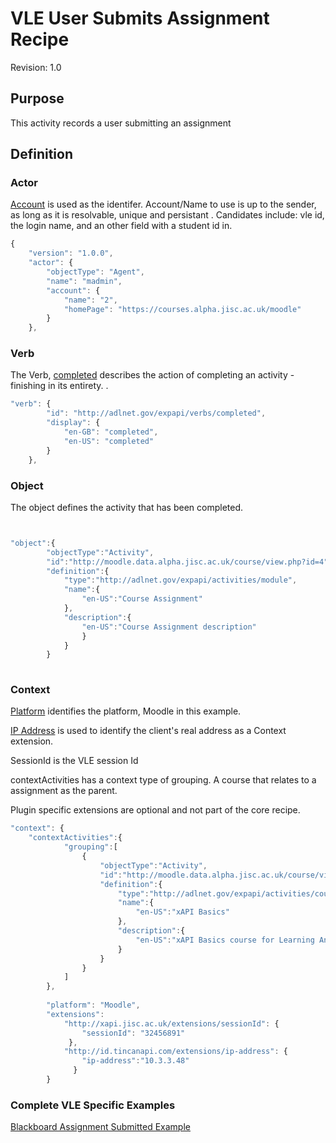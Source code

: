 # VLE User Submits Assignment Recipe
Revision: 1.0

## Purpose
This activity records a user submitting an assignment
## Definition
### Actor

[Account](/common_statements.md#actor.account) is used as the identifer.  Account/Name to use is up to the sender, as long as it is resolvable, unique and persistant . Candidates include: vle id, the login name, and an other field with a student id in.


``` Javascript
{
    "version": "1.0.0",
    "actor": {
        "objectType": "Agent",
        "name": "madmin",
        "account": {
            "name": "2",
            "homePage": "https://courses.alpha.jisc.ac.uk/moodle"
        }
    },
```

### Verb

The Verb, [completed](/vocabulary.md#verbs) describes the action of completing an activity - finishing in its entirety. .

``` javascript
"verb": {
        "id": "http://adlnet.gov/expapi/verbs/completed",
        "display": {
            "en-GB": "completed",
            "en-US": "completed"
        }
    },
``` 


### Object
The object defines the activity that has been completed.   

``` javascript


"object":{
		"objectType":"Activity",
		"id":"http://moodle.data.alpha.jisc.ac.uk/course/view.php?id=4",
		"definition":{
			"type":"http://adlnet.gov/expapi/activities/module",
			"name":{
				"en-US":"Course Assignment"
			},
			"description":{
				"en-US":"Course Assignment description"
				}
			}
		}
		
```


### Context



[Platform](/common_statements.md#context) identifies the platform, Moodle in this example.

[IP Address](https://registry.tincanapi.com/#uri/extension/310) is used to identify the client's real address as a Context extension.

SessionId is the VLE session Id

contextActivities has a context type of grouping. A course that relates to a assignment as the parent.

Plugin specific extensions are optional and not part of the core recipe.


``` javascript
"context": {
	"contextActivities":{
            "grouping":[
                {
                    "objectType":"Activity",
                    "id":"http://moodle.data.alpha.jisc.ac.uk/course/view.php?id=4",
                    "definition":{
                        "type":"http://adlnet.gov/expapi/activities/course",
                        "name":{
                            "en-US":"xAPI Basics"
                        },
                        "description":{
                            "en-US":"xAPI Basics course for Learning Analytics enthusiasts"
                        }
                    }
                }
            ]
        },
        
        "platform": "Moodle",
        "extensions": 
 			"http://xapi.jisc.ac.uk/extensions/sessionId": { 
                "sessionId": "32456891"  
             },
            "http://id.tincanapi.com/extensions/ip-address": {  
                "ip-address":"10.3.3.48"
              }
        }
```




### Complete VLE Specific Examples
[Blackboard Assignment Submitted Example](/vle/blackboard/asssignment_submitted.json)
